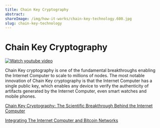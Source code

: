 ```yaml
---
title: Chain Key Cryptography
abstract: 
shareImage: /img/how-it-works/chain-key-technology.600.jpg
slug: chain-key-technology
---
```


# Chain Key Cryptography

[![Watch youtube video](https://i.ytimg.com/vi/vUcDRFC09J0/maxresdefault.jpg)](https://www.youtube.com/watch?v=vUcDRFC09J0)

Chain Key cryptography is one of the fundamental breakthroughs enabling the Internet Computer to scale to millions of nodes. The most notable innovation of Chain Key cryptography is that the Internet Computer has a single public key, which enables any device to verify the authenticity of artifacts generated by the Internet Computer, even smart watches and mobile phones.

[Chain Key Cryptography: The Scientific Breakthrough Behind the Internet Computer](https://medium.com/dfinity/chain-key-technology-one-public-key-for-the-internet-computer-6a3644901e28)

[Integrating The Internet Computer and Bitcoin Networks](https://www.youtube.com/watch?v=TtVo3krjARI)
